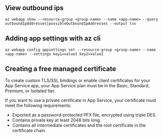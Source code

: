 ## View outbound ips

`az webapp show --resource-group <group-name> --name <app-name> --query outboundIpAddresses|possibleOutboundIpAddresses --output tsv`

## Adding app settings with az cli

`az webapp config appsettings set --resource-group <group-name> --name <app-name> --settings key1=value1 key2=value2`

## Creating a free managed certificate

To create custom TLS/SSL bindings or enable client certificates for your App Service app, your App Service plan must be in the Basic, Standard, Premium, or Isolated tier.

If you want to use a private certificate in App Service, your certificate must meet the following requirements:

- Exported as a password-protected PFX file, encrypted using triple DES.
- Contains private key at least 2048 bits long.
- Contains all intermediate certificates and the root certificate in the certificate chain.
